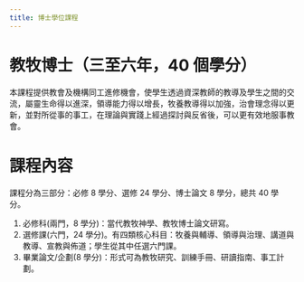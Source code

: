 ```yaml
---
title: 博士學位課程
---
```


# 教牧博士（三至六年，40 個學分）

本課程提供教會及機構同工進修機會，使學生透過資深教師的教導及學生之間的交流，屬靈生命得以進深，領導能力得以增長，牧養教導得以加強，治會理念得以更新，並對所從事的事工，在理論與實踐上經過探討與反省後，可以更有效地服事教會。

# 課程內容

課程分為三部分：必修 8 學分、選修 24 學分、博士論文 8 學分，總共 40 學分。

1. 必修科(兩門，8 學分)：當代教牧神學、教牧博士論文研寫。
2. 選修課(六門，24 學分)。有四類核心科目：牧養與輔導、領導與治理、講道與教導、宣教與佈道；學生從其中任選六門課。
3. 畢業論文/企劃(8 學分)：形式可為教牧研究、訓練手冊、研讀指南、事工計劃。
